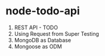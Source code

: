 # node-todo-api

1. REST API - TODO
2. Using Request from Super Testing
3. MongoDB as Database
4. Mongoose as ODM